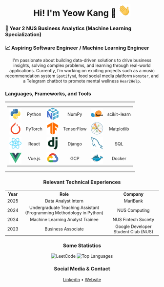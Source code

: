 <h1 align="center">
    Hi! I'm Yeow Kang 👋
    <img src="https://raw.githubusercontent.com/ABSphreak/ABSphreak/master/gifs/Hi.gif" alt="Hi" width="40px" padding="0"/>
</h1>

<h3 align="left">🚀 Year 2 NUS Business Analytics (Machine Learning Specialization)</h3>
<h3 align="left">📈 Aspiring Software Engineer / Machine Learning Engineer</h3>

<p align="center">
    I'm passionate about building data-driven solutions to drive business insights, solving complex problems, and learning through real-world applications.
    Currently, I’m working on exciting projects such as a music recommendation system <code>Spotifynd</code>, food social media platform <code>Nomster</code>, and a Telegram chatbot to promote mental wellness <code>Hear2Help</code>.
</p>

<h3 align="left">Languages, Frameworks, and Tools</h3>
<table style="width: 100%; table-layout: fixed;">
  <tr>
    <td valign="top" width="100%">
      <table align="center" width="100%" style="border-collapse: collapse;">
        <tr>
          <td align="center"><a href="https://www.python.org" target="_blank" rel="noreferrer"><img src="https://raw.githubusercontent.com/devicons/devicon/master/icons/python/python-original.svg" alt="Python" width="40" height="40" /></a></td>
          <td align="center">Python</td>
          <td align="center"><a href="https://numpy.org/" target="_blank" rel="noreferrer"><img src="https://raw.githubusercontent.com/devicons/devicon/master/icons/numpy/numpy-original.svg" alt="NumPy" width="40" height="40" /></a></td>
          <td align="center">NumPy</td>
          <td align="center"><a href="https://scikit-learn.org/" target="_blank" rel="noreferrer"><img src="https://raw.githubusercontent.com/devicons/devicon/master/icons/scikitlearn/scikitlearn-original.svg" alt="scikit-learn" width="40" height="40" /></a></td>
          <td align="center">scikit-learn</td>
        </tr>
        <tr>
          <td align="center"><a href="https://pytorch.org/" target="_blank" rel="noreferrer"><img src="https://raw.githubusercontent.com/devicons/devicon/master/icons/pytorch/pytorch-original.svg" alt="PyTorch" width="40" height="40" /></a></td>
          <td align="center">PyTorch</td>
          <td align="center"><a href="https://www.tensorflow.org/" target="_blank" rel="noreferrer"><img src="https://raw.githubusercontent.com/devicons/devicon/master/icons/tensorflow/tensorflow-original.svg" alt="TensorFlow" width="40" height="40" /></a></td>
          <td align="center">TensorFlow</td>
          <td align="center"><a href="https://matplotlib.org/" target="_blank" rel="noreferrer"><img src="https://raw.githubusercontent.com/devicons/devicon/master/icons/matplotlib/matplotlib-original.svg" alt="Matplotlib" width="40" height="40" /></a></td>
          <td align="center">Matplotlib</td>
        </tr>
        <tr>
          <td align="center"><a href="https://reactjs.org/" target="_blank" rel="noreferrer"><img src="https://raw.githubusercontent.com/devicons/devicon/master/icons/react/react-original.svg" alt="React" width="40" height="40" /></a></td>
          <td align="center">React</td>
          <td align="center"><a href="https://www.djangoproject.com/" target="_blank" rel="noreferrer"><img src="https://raw.githubusercontent.com/devicons/devicon/master/icons/django/django-plain.svg" alt="Django" width="40" height="40" /></a></td>
          <td align="center">Django</td>
          <td align="center"><a href="https://www.mysql.com/" target="_blank" rel="noreferrer"><img src="https://raw.githubusercontent.com/devicons/devicon/master/icons/mysql/mysql-original.svg" alt="MySQL" width="40" height="40" /></a></td>
          <td align="center">SQL</td>
        </tr>
        <tr>
          <td align="center"><a href="https://vuejs.org/" target="_blank" rel="noreferrer"><img src="https://raw.githubusercontent.com/devicons/devicon/master/icons/vuejs/vuejs-original.svg" alt="Vue.js" width="40" height="40" /></a></td>
          <td align="center">Vue.js</td>
          <td align="center"><a href="https://cloud.google.com/" target="_blank" rel="noreferrer"><img src="https://raw.githubusercontent.com/devicons/devicon/master/icons/googlecloud/googlecloud-original.svg" alt="GCP" width="40" height="40" /></a></td>
          <td align="center">GCP</td>
          <td align="center"><a href="https://www.docker.com/" target="_blank" rel="noreferrer"><img src="https://raw.githubusercontent.com/devicons/devicon/master/icons/docker/docker-original.svg" alt="Docker" width="40" height="40" /></a></td>
          <td align="center">Docker</td>
        </tr>
      </table>
    </td>
  </tr>
</table>

<h3 align="center">Relevant Technical Experiences</h3>

<table style="width: 100%; table-layout: fixed; text-align: center; border-collapse: collapse;">
  <tr>
    <th>Year</th>
    <th>Role</th>
    <th>Company</th>
  </tr>
  <tr>
    <td>2025</td>
    <td>Data Analyst Intern</td>
    <td>MariBank</td>
  </tr>
  <tr>
    <td>2024</td>
    <td>Undergraduate Teaching Assistant (Programming Methodology in Python)</td>
    <td>NUS Computing</td>
  </tr>
  <tr>
    <td>2024</td>
    <td>Machine Learning Analyst Trainee</td>
    <td>NUS Fintech Society</td>
  </tr>
  <tr>
    <td>2023</td>
    <td>Business Associate</td>
    <td>Google Developer Student Club (NUS)</td>
  </tr>
</table>

<h3 align="center">Some Statistics</h3>

<p align="center">
  <img src="https://leetcard.jacoblin.cool/ykwong2002?ext=contest" alt="LeetCode" />
  <img src="https://github-readme-stats.vercel.app/api/top-langs/?username=ykwong2002&layout=compact" alt="Top Languages" />
</p>

<h3 align="center">Social Media & Contact</h3>
<p align="center">
  <a href="https://www.linkedin.com/in/wongyeowkang/" target="_blank">LinkedIn</a> • 
  <a href="https://wongyeowkang.netlify.app/" target="_blank">Website</a>
</p>
